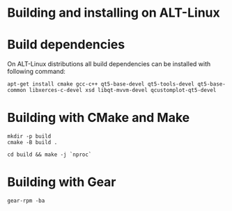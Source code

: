 # Building and installing on ALT-Linux

# Build dependencies

On ALT-Linux distributions all build dependencies can be installed with following command:

```
apt-get install cmake gcc-c++ qt5-base-devel qt5-tools-devel qt5-base-common libxerces-c-devel xsd libqt-mvvm-devel qcustomplot-qt5-devel
```

# Building with CMake and Make

```
mkdir -p build
cmake -B build .

cd build && make -j `nproc`
```

# Building with Gear
```
gear-rpm -ba
```
